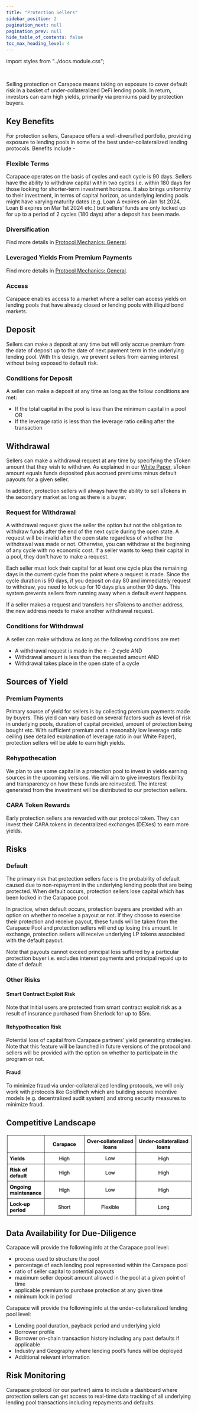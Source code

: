```yaml
---
title: "Protection Sellers"
sidebar_position: 2
pagination_next: null
pagination_prev: null
hide_table_of_contents: false
toc_max_heading_level: 4
---
```


import styles from "../docs.module.css";

<br/>

Selling protection on Carapace means taking on exposure to cover default risk in a basket of under-collateralized DeFi lending pools. In return, investors can earn high yields, primarily via premiums paid by protection buyers.

## Key Benefits

For protection sellers, Carapace offers a well-diversified portfolio, providing exposure to lending pools in some of the best under-collateralized lending protocols. Benefits include - 

### Flexible Terms

Carapace operates on the basis of cycles and each cycle is 90 days. Sellers have the ability to withdraw capital within two cycles i.e. within 180 days for those looking for shorter-term investment horizons. It also brings uniformity to their investment, in terms of capital horizon, as underlying lending pools might have varying maturity dates (e.g. Loan A expires on Jan 1st 2024, Loan B expires on Mar 1st 2024 etc.) but sellers’ funds are only locked up for up to a period of 2 cycles (180 days) after a deposit has been made.

### Diversification

Find more details in [Protocol Mechanics: General](/docs/protocol-mechanics/general).

### Leveraged Yields From Premium Payments

Find more details in [Protocol Mechanics: General](/docs/protocol-mechanics/general).

### Access

Carapace enables access to a market where a seller can access yields on lending pools that have already closed or lending pools with illiquid bond markets.

## Deposit

Sellers can make a deposit at any time but will only accrue premium from the date of deposit up to the date of next payment term in the underlying lending pool. With this design, we prevent sellers from earning interest without being exposed to default risk.

### Conditions for Deposit

A seller can make a deposit at any time as long as the follow conditions are met:
<ul className={styles.bulletpoints}>
  <li>If the total capital in the pool is less than the minimum capital in a pool OR</li>
  <li>If the leverage ratio is less than the leverage ratio ceiling after the transaction</li>
</ul>

## Withdrawal

Sellers can make a withdrawal request at any time by specifying the sToken amount that they wish to withdraw. As explained in our [White Paper](/WhitePaper/#premium-pricing), sToken amount equals funds deposited plus accrued premiums minus default payouts for a given seller.

In addition, protection sellers will always have the ability to sell sTokens in the secondary market as long as there is a buyer.

### Request for Withdrawal 

A withdrawal request gives the seller the option but not the obligation to withdraw funds after the end of the next cycle during the open state. A request will be invalid after the open state regardless of whether the withdrawal was made or not. Otherwise, you can withdraw at the beginning of any cycle with no economic cost. If a seller wants to keep their capital in a pool, they don't have to make a request. 


Each seller must lock their capital for at least one cycle plus the remaining days in the current cycle from the point where a request is made. Since the cycle duration is 90 days, if you deposit on day 80 and immediately request to withdraw, you need to lock up for 10 days plus another 90 days. This system prevents sellers from running away when a default event happens. 

If a seller makes a request and transfers her sTokens to another address, the new address needs to make another withdrawal request.

### Conditions for Withdrawal

A seller can make withdraw as long as the following conditions are met:
<ul className={styles.bulletpoints}>
  <li>A withdrawal request is made in the n - 2 cycle AND</li>
  <li>Withdrawal amount is less than the requested amount AND</li>
  <li>Withdrawal takes place in the open state of a cycle</li>
</ul>

## Sources of Yield

### Premium Payments

Primary source of yield for sellers is by collecting premium payments made by buyers. This yield can vary based on several factors such as level of risk in underlying pools, duration of capital provided, amount of protection being bought etc. With sufficient premium and a reasonably low leverage ratio ceiling (see detailed explanation of leverage ratio in our White Paper), protection sellers will be able to earn high yields.

### Rehypothecation

We plan to use some capital in a protection pool to invest in yields earning sources in the upcoming versions. We will aim to give investors flexibility and transparency on how these funds are reinvested. The interest generated from the investment will be distributed to our protection sellers.

### CARA Token Rewards

Early protection sellers are rewarded with our protocol token. They can invest their CARA tokens in decentralized exchanges (DEXes) to earn more yields.

## Risks

### Default

The primary risk that protection sellers face is the probability of default caused due to non-repayment in the underlying lending pools that are being protected. When default occurs, protection sellers lose capital which has been locked in the Carapace pool. 

In practice, when default occurs, protection buyers are provided with an option on whether to receive a payout or not. If they choose to exercise their protection and receive payout, these funds will be taken from the Carapace Pool and protection sellers will end up losing this amount. In exchange, protection sellers will receive underlying LP tokens associated with the default payout. 

Note that payouts cannot exceed principal loss suffered by a particular protection buyer i.e. excludes interest payments and principal repaid up to date of default

### Other Risks

#### Smart Contract Exploit Risk 

Note that Initial users are protected from smart contract exploit risk as a result of insurance purchased from Sherlock for up to $5m.

#### Rehypothecation Risk

Potential loss of capital from Carapace partners’ yield generating strategies. Note that this feature will be launched in future versions of the protocol and sellers will be provided with the option on whether to participate in the program or not. 

#### Fraud

To minimize fraud via under-collateralized lending protocols, we will only work with protocols like Goldfinch which are building secure incentive models (e.g. decentralized audit system) and strong security measures to minimize fraud. 

## Competitive Landscape

![plot](../../src/assets/chart-3.png)

## Data Availability for Due-Diligence

Carapace will provide the following info at the Carapace pool level:
<ul className={styles.bulletpoints}>
  <li>process used to structure the pool</li>
  <li>percentage of each lending pool represented within the Carapace pool</li>
  <li>ratio of seller capital to potential payouts</li>
  <li>maximum seller deposit amount allowed in the pool at a given point of time</li>
  <li>applicable premium to purchase protection at any given time</li>
  <li>minimum lock in period</li>
</ul>

Carapace will provide the following info at the under-collateralized lending pool level:
<ul className={styles.bulletpoints}>
  <li>Lending pool duration, payback period and underlying yield</li>
  <li>Borrower profile</li>
  <li>Borrower on-chain transaction history including any past defaults if applicable</li>
  <li>Industry and Geography where lending pool’s funds will be deployed</li>
  <li>Additional relevant information</li>
</ul>

## Risk Monitoring

Carapace protocol (or our partner) aims to include a dashboard where protection sellers can get access to real-time data tracking of all underlying lending pool transactions including repayments and defaults. 

